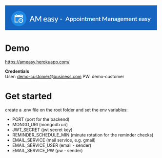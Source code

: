 ![ameasy](ameasy-banner.png)

# Demo
https://ameasy.herokuapp.com/

**Credentials** <br>
User: demo-customer@business.com
PW: demo-customer

# Get started
create a .env file on the root folder and set the env variables:
* PORT (port for the backend)
* MONGO_URI (mongodb uri)
* JWT_SECRET (jwt secret key)
* REMINDER_SCHEDULE_MIN (minute rotation for the reminder checks)
* EMAIL_SERVICE (mail service, e.g. gmail)
* EMAIL_SERVICE_USER (email - sender)
* EMAIL_SERVICE_PW (pw - sender)